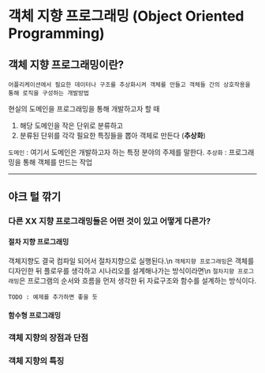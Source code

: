 # 객체 지향 프로그래밍 (Object Oriented Programming)

## 객체 지향 프로그래밍이란?

```
어플리케이션에서 필요한 데이터나 구조를 추상화시켜 객체를 만들고 객체들 간의 상호작용을 통해 로직을 구성하는 개발방법
```

현실의 도메인을 프로그래밍을 통해 개발하고자 할 때

1) 해당 도메인을 작은 단위로 분류하고
2) 분류된 단위를 각각 필요한 특징들을 뽑아 객체로 만든다 (**추상화**)

`도메인` : 여기서 도메인은 개발하고자 하는 특정 분야의 주제를 말한다.
`추상화` : 프로그래밍을 통해 객체를 만드는 작업

---

## 야크 털 깎기

### 다른 XX 지향 프로그래밍들은 어떤 것이 있고 어떻게 다른가?

#### 절차 지향 프로그래밍

객체지향도 결국 컴파일 되어서 절차지향으로 실행된다.\n
`객체지향 프로그래밍`은 객체를 디자인한 뒤 플로우를 생각하고 시나리오를 설계해나가는 방식이라면\n
`절차지향 프로그래밍`은 프로그램의 순서와 흐름을 먼저 생각한 뒤 자료구조와 함수를 설계하는 방식이다.  

```
TODO : 예제를 추가하면 좋을 듯
```

#### 함수형 프로그래밍

### 객체 지향의 장점과 단점

### 객체 지향의 특징
